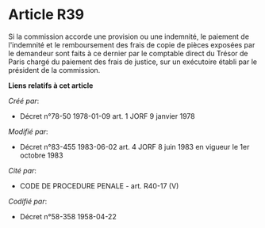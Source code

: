 # Article R39

Si la commission accorde une provision ou une indemnité, le paiement de l'indemnité et le remboursement des frais de copie de
pièces exposées par le demandeur sont faits à ce dernier par le comptable direct du Trésor de Paris chargé du paiement des
frais de justice, sur un exécutoire établi par le président de la commission.

**Liens relatifs à cet article**

_Créé par_:

  - Décret n°78-50 1978-01-09 art. 1 JORF 9 janvier 1978

_Modifié par_:

  - Décret n°83-455 1983-06-02 art. 4 JORF 8 juin 1983 en vigueur le 1er octobre 1983

_Cité par_:

  - CODE DE PROCEDURE PENALE - art. R40-17 (V)

_Codifié par_:

  - Décret n°58-358 1958-04-22
